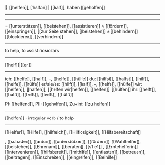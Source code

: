 🤝 [[helfen]], [ˈhɛlfən] | [[half]], haben [[geholfen]]

---

---
= [[unterstützen]], [[beistehen]], [[assistieren]]
≈ [[fördern]], [[einspringen]], [[zur Seite stehen]], [[beistehen]]
≠ [[behindern]], [[blockieren]], [[verhindern]]

---
to help, to assist
помогать

---
[[helf]]|[[en]]

---
ich: [[helfe]], [[half]], –, [[helfe]], [[hülfe]]
du: [[hilfst]], [[halfst]], [[hilf]], [[helfe]], [[hülfe]]
er/sie/es: [[hilft]], [[half]], –, [[helfe]], [[hülfe]]
wir: [[helfen]], [[halfen]], [[helfen wir|helfen]], [[helfen]], [[hülfen]]
ihr: [[helft]], [[halft]], [[helft]], [[helft]], [[hülft]]

PI: [[helfend]], PII: [[geholfen]], Zu+inf: [[zu helfen]]

---
[[helfen]] - irregular verb / to help

---
[[Helfer]], [[Hilfe]], [[hilfreich]], [[Hilflosigkeit]], [[Hilfsbereitschaft]]

, [[schaden]], [[antun]], [[unterstützen]], [[fördern]], [[Wahlhelfer]], [[beistehen]], [[Ehrenamt]], [[beraten]], [[s1 e1]]
, [[Erntehelferin]], [[intervenieren]], [[hilfsbereit]], [[mithilfe]], [[entlasten]], [[betreuen]], [[beitragen]], [[Einschreiten]], [[eingreifen]], [[Beihilfe]]